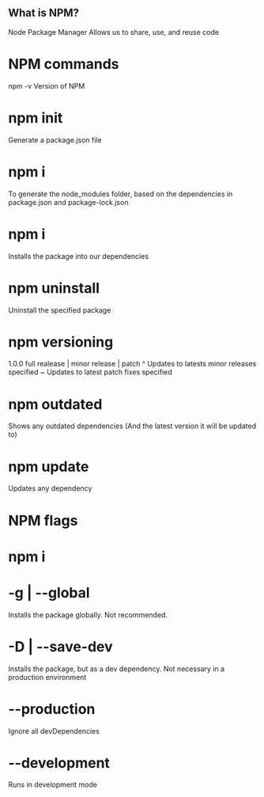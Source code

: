 ## What is NPM?
Node Package Manager Allows us to share, use, and reuse code

# NPM commands
npm -v
Version of NPM

# npm init
Generate a package.json file

# npm i
To generate the node_modules folder, based on the dependencies in package.json and package-lock.json

# npm i
Installs the package into our dependencies

# npm uninstall
Uninstall the specified package

# npm versioning
1.0.0 full realease | minor release | patch ^ Updates to latests minor releases specified ~ Updates to latest patch fixes specified

# npm outdated
Shows any outdated dependencies (And the latest version it will be updated to)

# npm update
Updates any dependency

# NPM flags
# npm i
# -g | --global
Installs the package globally. Not recommended.

# -D | --save-dev
Installs the package, but as a dev dependency. Not necessary in a production environment

# --production
Ignore all devDependencies

# --development
Runs in development mode